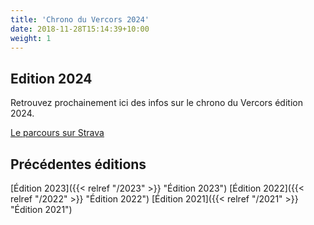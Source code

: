 ```yaml
---
title: 'Chrono du Vercors 2024'
date: 2018-11-28T15:14:39+10:00
weight: 1
---
```


## Edition 2024

Retrouvez prochainement ici des infos sur le chrono du Vercors édition 2024.

[Le parcours sur Strava](https://www.strava.com/routes/2752043284441822396?fbclid=IwAR1PbwNi20kyIek40L5nVxCI8wnDTVf6f7E4sFWyONYqiMtbuKCoQA7y3Y4)

## Précédentes éditions

[Édition 2023]({{< relref "/2023" >}} "Édition 2023")
[Édition 2022]({{< relref "/2022" >}} "Édition 2022")
[Édition 2021]({{< relref "/2021" >}} "Édition 2021")
